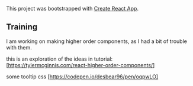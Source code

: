 This project was bootstrapped with [Create React App](https://github.com/facebook/create-react-app).



## Training

I am working on making higher order components, as I had a bit of trouble with them.


this is an exploration of the ideas in tutorial: 
[https://tylermcginnis.com/react-higher-order-components/]


some tooltip css [https://codepen.io/desbear96/pen/oqpwLO]
